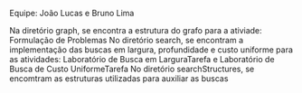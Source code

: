 Equipe: João Lucas e Bruno Lima

Na diretório graph, se encontra a estrutura do grafo para a ativiade: Formulação de Problemas
No diretório search, se encontram a implementação das buscas em largura, profundidade e custo uniforme
para as atividades: Laboratório de Busca em LarguraTarefa e Laboratório de Busca de Custo UniformeTarefa
No diretório searchStructures, se encomtram as estruturas utilizadas para auxiliar as buscas